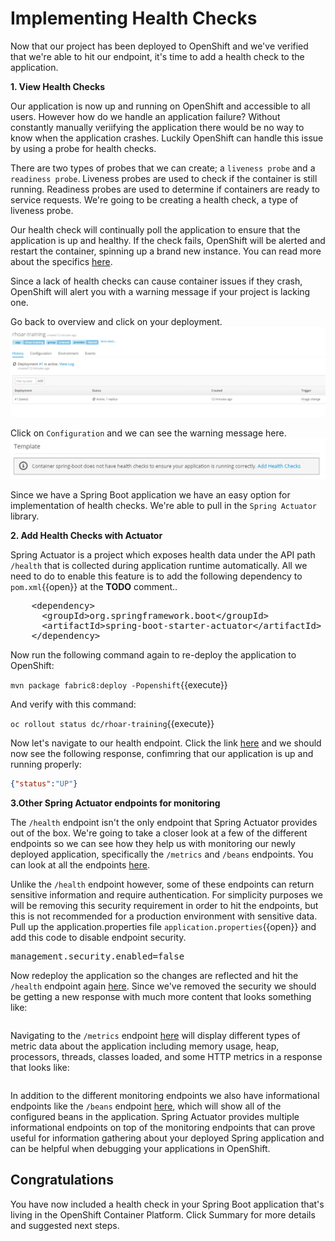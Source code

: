# Implementing Health Checks

Now that our project has been deployed to OpenShift and we've verified that we're able to hit our endpoint, it's time to add a health check to the application.

**1. View Health Checks**

Our application is now up and running on OpenShift and accessible to all users. However how do we handle an application failure? Without constantly manually veriifying the application there would be no way to know when the application crashes. Luckily OpenShift can handle this issue by using a probe for health checks.

There are two types of probes that we can create; a `liveness probe` and a `readiness probe`. Liveness probes are used to check if the container is still running. Readiness probes are used to determine if containers are ready to service requests. We're going to be creating a health check,  a type of liveness probe.

Our health check will continually poll the application to ensure that the application is up and healthy. If the check fails, OpenShift will be alerted and restart the container, spinning up a brand new instance. You can read more about the specifics [here](https://docs.openshift.org/latest/dev_guide/application_health.html).

Since a lack of health checks can cause container issues if they crash, OpenShift will alert you with a warning message if your project is lacking one. 

Go back to overview and click on your deployment.
![Application Deployment](../../assets/middleware/rhoar-monitoring/applicationDeployment.png)

Click on `Configuration` and we can see the warning message here.
![Missing Health Checks](../../assets/middleware/rhoar-monitoring/missingHealthChecks.png)


Since we have a Spring Boot application we have an easy option for implementation of health checks. We're able to pull in the `Spring Actuator` library.

**2. Add Health Checks with Actuator**

Spring Actuator is a project which exposes health data under the API path `/health` that is collected during application runtime automatically. All we need to do to enable this feature is to add the following dependency to ``pom.xml``{{open}} at the **TODO** comment..

<pre class="file" data-filename="pom.xml" data-target="insert" data-marker="<!-- TODO: Add Actuator dependency here -->">
    &lt;dependency&gt;
      &lt;groupId&gt;org.springframework.boot&lt;/groupId&gt;
      &lt;artifactId&gt;spring-boot-starter-actuator&lt;/artifactId&gt;
    &lt;/dependency&gt;
</pre>

Now run the following command again to re-deploy the application to OpenShift:

``mvn package fabric8:deploy -Popenshift``{{execute}}

And verify with this command:

``oc rollout status dc/rhoar-training``{{execute}}

Now let's navigate to our health endpoint. Click the link [here]() and we should now see the following response, confimring that our application is up and running properly:

```json 
{"status":"UP"}
```

**3.Other Spring Actuator endpoints for monitoring**

The `/health` endpoint isn't the only endpoint that Spring Actuator provides out of the box. We're going to take a closer look at a few of the different endpoints so we can see how they help us with monitoring our newly deployed application, specifically the `/metrics` and `/beans` endpoints. You can look at all the endpoints [here](https://docs.spring.io/spring-boot/docs/current/reference/html/production-ready-endpoints.html).

Unlike the `/health` endpoint however, some of these endpoints can return sensitive information and require authentication. For simplicity purposes we will be removing this security requirement in order to hit the endpoints, but this is not recommended for a production environment with sensitive data. Pull up the application.properties file ``application.properties``{{open}} and add this code to disable endpoint security.

<pre class="file" data-filename="src/main/resources/application.properties" data-target="insert" data-marker="# TODO: Add Security preference here">
management.security.enabled=false
</pre>

Now redeploy the application so the changes are reflected and hit the `/health` endpoint again [here](). Since we've removed the security we should be getting a new response with much more content that looks something like:

```json

```

Navigating to the `/metrics` endpoint [here]() will display different types of metric data about the application including memory usage, heap, processors, threads, classes loaded, and some HTTP metrics in a response that looks like:

```json

```

In addition to the different monitoring endpoints we also have informational endpoints like the `/beans` endpoint [here](), which will show all of the configured beans in the application. Spring Actuator provides multiple informational endpoints on top of the monitoring endpoints that can prove useful for information gathering about your deployed Spring application and can be helpful when debugging your applications in OpenShift.

## Congratulations

You have now included a health check in your Spring Boot application that's living in the OpenShift Container Platform. Click Summary for more details and suggested next steps.
